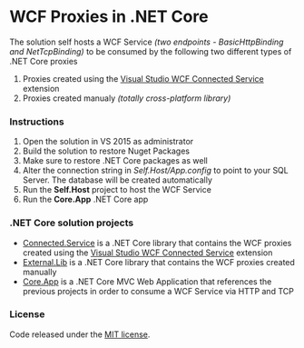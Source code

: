 # WCF Proxies in .NET Core
The solution self hosts a WCF Service <i>(two endpoints - BasicHttpBinding and NetTcpBinding)</i> to be consumed by the following two different types of .NET Core proxies
<ol>
<li>Proxies created using the <a href="https://marketplace.visualstudio.com/items?itemName=erikcai-MSFT.VisualStudioWCFConnectedService">Visual Studio WCF Connected Service</a> extension</li>
<li>Proxies created manualy <i>(totally cross-platform library)</i></li>
</ol>
<h3>Instructions</h3>
<ol>
<li>Open the solution in VS 2015 as administrator</li>
<li>Build the solution to restore Nuget Packages</li>
<li>Make sure to restore .NET Core packages as well</li>
<li>Alter the connection string in <i>Self.Host/App.config</i> to point to your SQL Server. The database will be created automatically</li>
<li>Run the <b>Self.Host</b> project to host the WCF Service</li>
<li>Run the <b>Core.App</b> .NET Core app</li>
</ol>
<h3>.NET Core solution projects</h3>
<ul>
<li><a href="https://github.com/chsakell/wcf-dot-net-core/tree/master/Connected.Service">Connected.Service</a> is a .NET Core library that contains the WCF proxies created using the <a href="https://marketplace.visualstudio.com/items?itemName=erikcai-MSFT.VisualStudioWCFConnectedService">Visual Studio WCF Connected Service</a> extension</li>
<li><a href="https://github.com/chsakell/wcf-dot-net-core/tree/master/External.Lib">External.Lib</a> is a .NET Core library that contains the WCF proxies created manually</li>
<li><a href="https://github.com/chsakell/wcf-dot-net-core/tree/master/Core.App">Core.App</a> is a .NET Core MVC Web Application that references the previous projects in order to consume a WCF Service via HTTP and TCP</li>
</ul>
<h3>License</h3>
Code released under the <a href="https://github.com/chsakell/angular2-features/blob/master/licence" target="_blank"> MIT license</a>.
